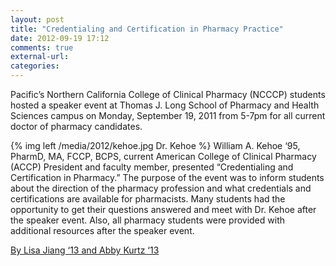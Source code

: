 ```yaml
---
layout: post
title: "Credentialing and Certification in Pharmacy Practice"
date: 2012-09-19 17:12
comments: true
external-url: 
categories: 
---
```

Pacific’s Northern California College of Clinical Pharmacy (NCCCP) students hosted a 
speaker event at Thomas J. Long School of Pharmacy and Health Sciences campus on Monday, 
September 19, 2011 from 5-7pm for all current doctor of pharmacy candidates.

{% img left /media/2012/kehoe.jpg Dr. Kehoe %} William A. Kehoe ‘95, PharmD, MA, FCCP, 
BCPS, current American College of Clinical 
Pharmacy (ACCP) President and faculty member, presented “Credentialing and Certification 
in Pharmacy.” The purpose of the event was to inform students about the direction of the 
pharmacy profession and what credentials and certifications are available for pharmacists. 
Many students had the opportunity to get their questions answered and meet with Dr. Kehoe 
after the speaker event. Also, all pharmacy students were provided with additional resources 
after the speaker event.

[By Lisa Jiang ‘13 and Abby Kurtz ‘13](http://www.pacific.edu/About-Pacific/Newsroom/2011/November-2011/Pacific%E2%80%99s-Northern-California-College-of-Clinical-Pharmacy-Host-Dr-William-Kehoe-%E2%80%9895.html)